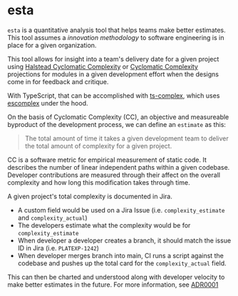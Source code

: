 # esta

`esta` is a quantitative analysis tool that helps teams make better estimates. This tool assumes a _innovation methodology_ to software engineering is in place for a given organization.

This tool allows for insight into a team's delivery date for a given project using [Halstead Cyclomatic Complexity](https://en.wikipedia.org/wiki/Halstead_complexity_measures) or [Cyclomatic Complexity](https://en.wikipedia.org/wiki/Cyclomatic_complexity) projections for modules in a given development effort when the designs come in for feedback and critique.

With TypeScript, that can be accomplished with [ts-complex](https://www.npmjs.com/package/ts-complex), which uses [escomplex](https://github.com/escomplex/complexity-report) under the hood.

On the basis of Cyclomatic Complexity (CC), an objective and measureable byproduct of the development process, we can define an `estimate` as this:

> The total amount of time it takes a given development team to deliver the total amount of complexity for a given project.

CC is a software metric for empirical measurement of static code. It describes the number of linear independent paths within a given codebase. Developer contributions are measured through their affect on the overall complexity and how long this modification takes through time.

A given project's total complexity is documented in Jira.

- A custom field would be used on a Jira Issue (i.e. `complexity_estimate` and `complexity_actual`)
- The developers estimate what the complexity would be for `complexity_estimate`
- When developer a developer creates a branch, it should match the issue ID in Jira (i.e. `PLATEXP-1242`)
- When developer merges branch into main, CI runs a script against the codebase and pushes up the total card for the `complexity_actual` field.

This can then be charted and understood along with developer velocity to make better estimates in the future. For more information, see [ADR0001](./docs/architecture/decisions/0001.md)
